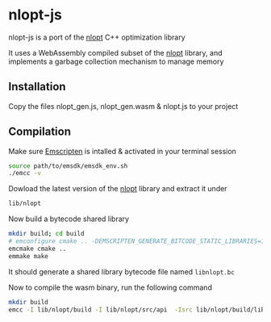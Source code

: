 # nlopt-js

nlopt-js is a port of the [nlopt](https://nlopt.readthedocs.io/en/latest/) C++ optimization library

It uses a WebAssembly compiled subset of the [nlopt](https://nlopt.readthedocs.io/en/latest/) library, and implements a garbage collection mechanism to manage memory

## Installation

Copy the files nlopt_gen.js, nlopt_gen.wasm & nlopt.js to your project

## Compilation

Make sure [Emscripten](https://emscripten.org/docs/getting_started/Tutorial.html) is intalled & activated in your terminal session

```bash
source path/to/emsdk/emsdk_env.sh
./emcc -v
```

Dowload the latest version of the [nlopt](https://github.com/stevengj/nlopt) library and extract it under

```bash
lib/nlopt
```

Now build a bytecode shared library

```bash
mkdir build; cd build
# emconfigure cmake .. -DEMSCRIPTEN_GENERATE_BITCODE_STATIC_LIBRARIES=1
emcmake cmake ..
emmake make
```

It should generate a shared library bytecode file named `libnlopt.bc`

Now to compile the wasm binary, run the following command

```bash
mkdir build
emcc -I lib/nlopt/build -I lib/nlopt/src/api  -Isrc lib/nlopt/build/libnlopt.a -s DISABLE_EXCEPTION_CATCHING=0 -s ASSERTIONS=0 -O3 -s ALLOW_MEMORY_GROWTH=1 -s MODULARIZE=1 --bind -o build/nlopt_gen.js src/cpp/embind.cc 
```